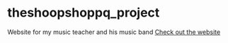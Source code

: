 # theshoopshoppq_project
Website for my music teacher and his music band
[Check out the website](https://www.theshoopshoopq.cz/)
